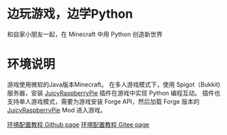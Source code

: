 # 边玩游戏，边学Python
和自家小朋友一起，在 Minecraft 中用 Python 创造新世界

# 环境说明
游戏使用微软的Java版本Minecraft。
在多人游戏模式下，使用 Spigot（Bukkit) 服务器，安装 [JuicyRaspberryPie](https://github.com/wensheng/JuicyRaspberryPie) 插件在游戏中实现 Python 编程互动。
插件也支持单人游戏模式，需要为游戏安装 Forge API，然后加载 Forge 版本的 [JuicyRaspberryPie](https://github.com/wensheng/JuicyRaspberryPie) Mod 进入游戏。

[环境配置教程 Github page](https://tairraos.github.io/MineCreation/)
[环境配置教程 Gitee page](https://tairraos.github.io/MineCreation/)
